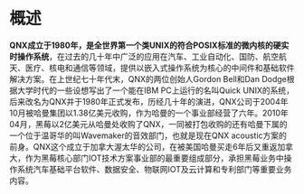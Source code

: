 



# 概述

**QNX成立于1980年，是全世界第一个类UNIX的符合POSIX标准的微内核的硬实时操作系统**，在过去的几十年中广泛的应用在汽车、工业自动化、国防、航空航天、医疗、核电和通信等领域，提供以嵌入式操作系统为核心的中间件和基础软件解决方案。在上世纪七十年代末，QNX的两位创始人Gordon Bell和Dan Dodge根据大学时代的一些设想写出了一个能在IBM PC上运行的名叫Quick UNIX的系统，后来改名为QNX并于1980年正式发布，历经几十年的演进，QNX公司于2004年10月被哈曼集团以1.38亿美元收购，作为哈曼的一个事业部经营了六年。2010年04月，黑莓以2亿美元从哈曼处收购了QNX，一同被打包收购的还有哈曼下属的一个位于温哥华的叫Wavemaker的音效部门，也就是现在QNX acoustic方案的前身。QNX这个成立于加拿大渥太华的公司，在被美国哈曼买走6年后又重返加拿大，作为黑莓核心部门IOT技术方案事业部的最重要组成部分，承担黑莓业务中操作系统汽车基础平台软件、数据安全、物联网IOT及云计算和专利部门等重要业务内容。

